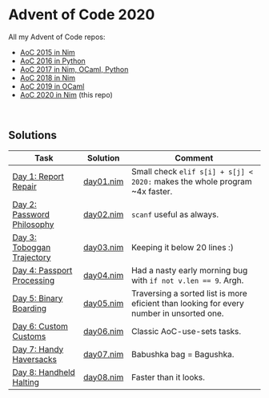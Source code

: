 # Advent of Code 2020

All my Advent of Code repos:

* [AoC 2015 in Nim](https://github.com/narimiran/advent_of_code_2015)
* [AoC 2016 in Python](https://github.com/narimiran/advent_of_code_2016)
* [AoC 2017 in Nim, OCaml, Python](https://github.com/narimiran/AdventOfCode2017)
* [AoC 2018 in Nim](https://github.com/narimiran/AdventOfCode2018)
* [AoC 2019 in OCaml](https://github.com/narimiran/AdventOfCode2019)
* [AoC 2020 in Nim](https://github.com/narimiran/AdventOfCode2020) (this repo)


&nbsp;


## Solutions



Task                                                              | Solution                   | Comment
---                                                               | ---                        | ---
[Day 1: Report Repair](https://adventofcode.com/2020/day/1)       | [day01.nim](nim/day01.nim) | Small check `elif s[i] + s[j] < 2020:` makes the whole program ~4x faster.
[Day 2: Password Philosophy](https://adventofcode.com/2020/day/2) | [day02.nim](nim/day02.nim) | `scanf` useful as always.
[Day 3: Toboggan Trajectory](https://adventofcode.com/2020/day/3) | [day03.nim](nim/day03.nim) | Keeping it below 20 lines :)
[Day 4: Passport Processing](https://adventofcode.com/2020/day/4) | [day04.nim](nim/day04.nim) | Had a nasty early morning bug with `if not v.len == 9`. Argh.
[Day 5: Binary Boarding](https://adventofcode.com/2020/day/5)     | [day05.nim](nim/day05.nim) | Traversing a sorted list is more eficient than looking for every number in unsorted one.
[Day 6: Custom Customs](https://adventofcode.com/2020/day/6)      | [day06.nim](nim/day06.nim) | Classic AoC-use-sets tasks.
[Day 7: Handy Haversacks](https://adventofcode.com/2020/day/7)    | [day07.nim](nim/day07.nim) | Babushka bag = Bagushka.
[Day 8: Handheld Halting](https://adventofcode.com/2020/day/8)    | [day08.nim](nim/day08.nim) | Faster than it looks.

